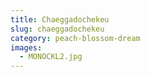 ```yaml
---
title: Chaeggadochekeu
slug: chaeggadochekeu
category: peach-blossom-dream
images:
  - MONOCKL2.jpg
---
```

